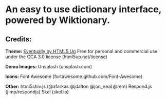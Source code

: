 # An easy to use dictionary interface, powered by Wiktionary.

## Credits:

**Theme:** 
	[Eventually by HTML5 Up](html5up.net/eventually)
	Free for personal and commercial use under the CCA 3.0 license (html5up.net/license)
	
**Demo Images:**
	Unsplash (unsplash.com)
	
**Icons:**
	Font Awesome (fortawesome.github.com/Font-Awesome)
	
**Other:**
	html5shiv.js (@afarkas @jdalton @jon_neal @rem)
	Respond.js (j.mp/respondjs)
	Skel (skel.io)
